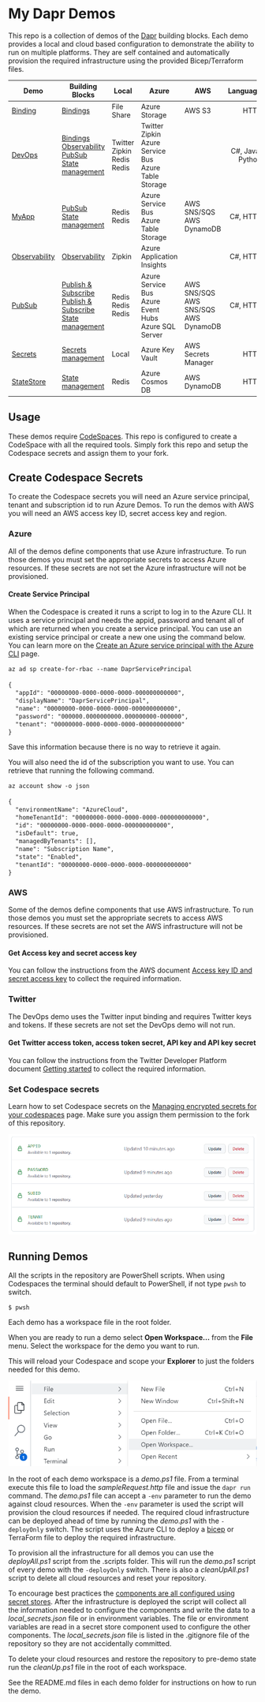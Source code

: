 # My Dapr Demos

This repo is a collection of demos of the [Dapr](https://dapr.io) building blocks. Each demo provides a local and cloud based configuration to demonstrate the ability to run on multiple platforms. They are self contained and automatically provision the required infrastructure using the provided Bicep/Terraform files.

Demo | Building Blocks | Local | Azure | AWS | Language
--- | --- | --- | --- | --- | ---:
[Binding](./demo_binding.code-workspace) | [Bindings](https://docs.dapr.io/developing-applications/building-blocks/bindings/) | File Share | Azure Storage | AWS S3 | HTTP
[DevOps](./demo_devops.code-workspace) | [Bindings](https://docs.dapr.io/developing-applications/building-blocks/bindings/) <br> [Observability](./Observability) <br> [PubSub](./PubSub) <br> [State management](https://docs.dapr.io/developing-applications/building-blocks/state-management/) | Twitter <br> Zipkin <br> Redis <br> Redis |  Twitter <br> Zipkin <br> Azure Service Bus <br> Azure Table Storage | | C#, Java, Python
[MyApp](./demo_myapp.code-workspace) | [PubSub](./PubSub) <br> [State management](https://docs.dapr.io/developing-applications/building-blocks/state-management/) |Redis <br> Redis | Azure Service Bus <br> Azure Table Storage | AWS SNS/SQS<br>AWS DynamoDB| C#, HTTP
[Observability](./demo_observability.code-workspace) | [Observability](https://docs.dapr.io/developing-applications/building-blocks/observability/) | Zipkin | Azure Application Insights | | C#, HTTP
[PubSub](./demo_pubsub.code-workspace) | [Publish & Subscribe](https://docs.dapr.io/developing-applications/building-blocks/pubsub/) <br> [Publish & Subscribe](https://docs.dapr.io/developing-applications/building-blocks/pubsub/) <br> [State management](https://docs.dapr.io/developing-applications/building-blocks/state-management/) | Redis <br>Redis <br> Redis | Azure Service Bus <br> Azure Event Hubs <br> Azure SQL Server | AWS SNS/SQS<br>AWS SNS/SQS<br>AWS DynamoDB| C#, HTTP
[Secrets](./demo_secrets.code-workspace) | [Secrets management](https://docs.dapr.io/developing-applications/building-blocks/secrets/) | Local | Azure Key Vault | AWS Secrets Manager | HTTP
[StateStore](./demo_statestore.code-workspace) | [State management](https://docs.dapr.io/developing-applications/building-blocks/state-management/) | Redis | Azure Cosmos DB | AWS DynamoDB | HTTP

## Usage

These demos require [CodeSpaces](https://github.com/features/codespaces). This repo is configured to create a CodeSpace with all the required tools. Simply fork this repo and setup the Codespace secrets and assign them to your fork.

## Create Codespace Secrets

To create the Codespace secrets you will need an Azure service principal, tenant and subscription id to run Azure Demos. To run the demos with AWS you will need an AWS access key ID, secret access key and region.

### Azure

All of the demos define components that use Azure infrastructure. To run those demos you must set the appropriate secrets to access Azure resources. If these secrets are not set the Azure infrastructure will not be provisioned.

#### Create Service Principal

When the Codespace is created it runs a script to log in to the Azure CLI. It uses a service principal and needs the appid, password and tenant all of which are returned when you create a service principal. You can use an existing service principal or create a new one using the command below. You can learn more on the [Create an Azure service principal with the Azure CLI](https://docs.microsoft.com/en-us/cli/azure/create-an-azure-service-principal-azure-cli) page.

```
az ad sp create-for-rbac --name DaprServicePrincipal

{
  "appId": "00000000-0000-0000-0000-000000000000",
  "displayName": "DaprServicePrincipal",
  "name": "00000000-0000-0000-0000-000000000000",
  "password": "000000.0000000000.000000000-000000",
  "tenant": "00000000-0000-0000-0000-000000000000"
}

```

Save this information because there is no way to retrieve it again.

You will also need the id of the subscription you want to use. You can retrieve that running the following command.

```
az account show -o json

{
  "environmentName": "AzureCloud",
  "homeTenantId": "00000000-0000-0000-0000-000000000000",
  "id": "00000000-0000-0000-0000-000000000000",
  "isDefault": true,
  "managedByTenants": [],
  "name": "Subscription Name",
  "state": "Enabled",
  "tenantId": "00000000-0000-0000-0000-000000000000"
}

```

### AWS

Some of the demos define components that use AWS infrastructure. To run those demos you must set the appropriate secrets to access AWS resources. If these secrets are not set the AWS infrastructure will not be provisioned.

#### Get Access key and secret access key

You can follow the instructions from the AWS document [Access key ID and secret access key](https://docs.aws.amazon.com/cli/latest/userguide/cli-configure-quickstart.html#cli-configure-quickstart-creds) to collect the required information.

### Twitter

The DevOps demo uses the Twitter input binding and requires Twitter keys and tokens. If these secrets are not set the DevOps demo will not run.

#### Get Twitter access token, access token secret, API key and API key secret

You can follow the instructions from the Twitter Developer Platform document [Getting started](https://developer.twitter.com/en/docs/twitter-api/getting-started/getting-access-to-the-twitter-api) to collect the required information.

### Set Codespace secrets

Learn how to set Codespace secrets on the [Managing encrypted secrets for your codespaces](https://docs.github.com/en/codespaces/managing-your-codespaces/managing-encrypted-secrets-for-your-codespaces) page. Make sure you assign them permission to the fork of this repository.

![codespace secrets](./.images/CodespaceSecrets.png)

## Running Demos

All the scripts in the repository are PowerShell scripts. When using Codespaces the terminal should default to PowerShell, if not type `pwsh` to switch.

```
$ pwsh
```

Each demo has a workspace file in the root folder. 

When you are ready to run a demo select **Open Workspace...** from the **File** menu. Select the workspace for the demo you want to run.

This will reload your Codespace and scope your **Explorer** to just the folders needed for this demo.

![open workspace](./.images/OpenWorkspaceFileMenu.png)

In the root of each demo workspace is a _demo.ps1_ file. From a terminal execute this file to load the _sampleRequest.http_ file and issue the `dapr run` command. The _demo.ps1_ file can accept a `-env` parameter to run the demo against cloud resources. When the `-env` parameter is used the script will provision the cloud resources if needed. The required cloud infrastructure can be deployed ahead of time by running the _demo.ps1_ with the `-deployOnly` switch. The script uses the Azure CLI to deploy a [bicep](https://docs.microsoft.com/en-us/azure/azure-resource-manager/bicep/overview) or TerraForm file to deploy the required infrastructure.

To provision all the infrastructure for all demos you can use the _deployAll.ps1_ script from the .scripts folder. This will run the _demo.ps1_ script of every demo with the `-deployOnly` switch. There is also a _cleanUpAll.ps1_ script to delete all cloud resources and reset your repository.

 To encourage best practices the [components are all configured using secret stores](https://docs.dapr.io/operations/components/component-secrets/). After the infrastructure is deployed the script will collect all the information needed to configure the components and write the data to a _local_secrets.json_ file or in environment variables. The file or environment variables are read in a secret store component used to configure the other components. The _local_secrets.json_ file is listed in the .gitignore file of the repository so they are not accidentally committed.

 To delete your cloud resources and restore the repository to pre-demo state run the _cleanUp.ps1_ file in the root of each workspace.

 See the README.md files in each demo folder for instructions on how to run the demo.
